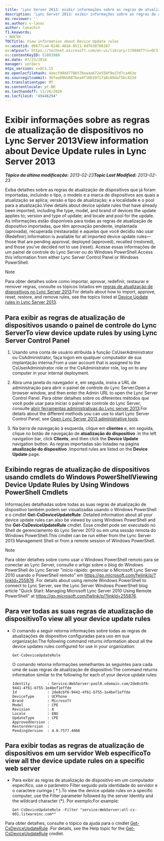 ```yaml
---
title: 'Lync Server 2013: exibir informações sobre as regras de atualização de dispositivo'
description: 'Lync Server 2013: exibir informações sobre as regras de atualização de dispositivo.'
ms.reviewer: ''
ms.author: v-lanac
author: lanachin
f1.keywords:
- NOCSH
TOCTitle: View information about Device Update rules
ms:assetid: d6677ca4-024b-4816-8511-8d7630788107
ms:mtpsurl: https://technet.microsoft.com/en-us/library/JJ994077(v=OCS.15)
ms:contentKeyID: 51803988
ms.date: 07/23/2014
manager: serdars
mtps_version: v=OCS.15
ms.openlocfilehash: 4aecfd0dd778b576ea4a672e550f9e27d7ca463e
ms.sourcegitcommit: 36fee89bb887bea4f18b19f17a8c69daf5bc423d
ms.translationtype: MT
ms.contentlocale: pt-BR
ms.lasthandoff: 11/26/2020
ms.locfileid: "49446294"
---
```

# <a name="view-information-about-device-update-rules-in-lync-server-2013"></a><span data-ttu-id="749c6-103">Exibir informações sobre as regras de atualização de dispositivos no Lync Server 2013</span><span class="sxs-lookup"><span data-stu-id="749c6-103">View information about Device Update rules in Lync Server 2013</span></span>

<div data-xmlns="http://www.w3.org/1999/xhtml">

<div class="topic" data-xmlns="http://www.w3.org/1999/xhtml" data-msxsl="urn:schemas-microsoft-com:xslt" data-cs="https://msdn.microsoft.com/">

<div data-asp="https://msdn2.microsoft.com/asp">



</div>

<div id="mainSection">

<div id="mainBody"><span data-ttu-id="749c6-104">

<span> </span></span><span class="sxs-lookup"><span data-stu-id="749c6-104">

<span> </span></span></span>

<span data-ttu-id="749c6-105">_**Tópico da última modificação:** 2013-02-23_</span><span class="sxs-lookup"><span data-stu-id="749c6-105">_**Topic Last Modified:** 2013-02-23_</span></span>

<span data-ttu-id="749c6-106">Exiba detalhes sobre as regras de atualização de dispositivos que já foram importadas, incluindo o tipo, o modelo e a marca de dispositivos aos quais a atualização se aplica; versão e tipo de atualização; e a localidade e o pool para a atualização.</span><span class="sxs-lookup"><span data-stu-id="749c6-106">View details about device update rules that have already been imported, including the type, model, and brand of devices the update applies to; version and type of update; and locale and pool for the update.</span></span> <span data-ttu-id="749c6-107">As informações estão disponíveis para todas as regras de atualização de dispositivo importadas, que têm aprovação pendente, implantada (aprovada), recuperada (restaurada) e aquelas que você decidiu não usar (Redefinir).</span><span class="sxs-lookup"><span data-stu-id="749c6-107">Information is available for all imported device update rules—those that are pending approval, deployed (approved), recalled (restored), and those you’ve decided not to use (reset).</span></span> <span data-ttu-id="749c6-108">Acesse essas informações de um painel de controle do Lync Server ou do Windows PowerShell.</span><span class="sxs-lookup"><span data-stu-id="749c6-108">Access this information from either Lync Server Control Panel or Windows PowerShell.</span></span>

<div>


> [!NOTE]  
> <span data-ttu-id="749c6-109">Para obter detalhes sobre como importar, aprovar, redefinir, restaurar e remover regras, consulte os tópicos listados em <A href="lync-server-2013-device-update-rules.md">regras de atualização de dispositivos no Lync Server 2013</A>.</span><span class="sxs-lookup"><span data-stu-id="749c6-109">For details about how to import, approve, reset, restore, and remove rules, see the topics listed at <A href="lync-server-2013-device-update-rules.md">Device Update rules in Lync Server 2013</A>.</span></span>



</div>

<div>

## <a name="to-view-device-update-rules-by-using-lync-server-control-panel"></a><span data-ttu-id="749c6-110">Para exibir as regras de atualização de dispositivos usando o painel de controle do Lync Server</span><span class="sxs-lookup"><span data-stu-id="749c6-110">To view device update rules by using Lync Server Control Panel</span></span>

1.  <span data-ttu-id="749c6-111">Usando uma conta de usuário atribuída à função CsUserAdministrator ou CsAdministrator, faça logon em qualquer computador de sua implantação interna.</span><span class="sxs-lookup"><span data-stu-id="749c6-111">From a user account that is assigned to the CsUserAdministrator role or the CsAdministrator role, log on to any computer in your internal deployment.</span></span>

2.  <span data-ttu-id="749c6-112">Abra uma janela do navegador e, em seguida, insira a URL de administração para abrir o painel de controle do Lync Server.</span><span class="sxs-lookup"><span data-stu-id="749c6-112">Open a browser window, and then enter the Admin URL to open the Lync Server Control Panel.</span></span> <span data-ttu-id="749c6-113">Para obter detalhes sobre os diferentes métodos que você pode usar para iniciar o painel de controle do Lync Server, consulte [abrir ferramentas administrativas do Lync server 2013](lync-server-2013-open-lync-server-administrative-tools.md).</span><span class="sxs-lookup"><span data-stu-id="749c6-113">For details about the different methods you can use to start Lync Server Control Panel, see [Open Lync Server 2013 administrative tools](lync-server-2013-open-lync-server-administrative-tools.md).</span></span>

3.  <span data-ttu-id="749c6-114">Na barra de navegação à esquerda, clique em **clientes** e, em seguida, clique no botão de navegação de **atualização do dispositivo** .</span><span class="sxs-lookup"><span data-stu-id="749c6-114">In the left navigation bar, click **Clients**, and then click the **Device Update** navigation button.</span></span> <span data-ttu-id="749c6-115">As regras importadas são listadas na página **atualização do dispositivo** .</span><span class="sxs-lookup"><span data-stu-id="749c6-115">Imported rules are listed on the **Device Update** page.</span></span>

</div>

<div>

## <a name="viewing-device-update-rules-by-using-windows-powershell-cmdlets"></a><span data-ttu-id="749c6-116">Exibindo regras de atualização de dispositivos usando cmdlets do Windows PowerShell</span><span class="sxs-lookup"><span data-stu-id="749c6-116">Viewing Device Update Rules by Using Windows PowerShell Cmdlets</span></span>

<span data-ttu-id="749c6-117">Informações detalhadas sobre todas as suas regras de atualização de dispositivo também podem ser visualizadas usando o Windows PowerShell e o cmdlet **Get-CsDeviceUpdateRule** .</span><span class="sxs-lookup"><span data-stu-id="749c6-117">Detailed information about all your device update rules can also be viewed by using Windows PowerShell and the **Get-CsDeviceUpdateRule** cmdlet.</span></span> <span data-ttu-id="749c6-118">Esse cmdlet pode ser executado no Shell de gerenciamento do Lync Server 2013 ou em uma sessão remota do Windows PowerShell.</span><span class="sxs-lookup"><span data-stu-id="749c6-118">This cmdlet can be run either from the Lync Server 2013 Management Shell or from a remote session of Windows PowerShell.</span></span>

<div>


> [!NOTE]  
> <span data-ttu-id="749c6-119">Para obter detalhes sobre como usar o Windows PowerShell remoto para se conectar ao Lync Server, consulte o artigo sobre o blog do Windows PowerShell do Lync Server "início rápido: gerenciar o Microsoft Lync Server 2010 usando o PowerShell remoto" em <A href="https://go.microsoft.com/fwlink/p/?linkid=255876">https://go.microsoft.com/fwlink/p/?linkId=255876</A> .</span><span class="sxs-lookup"><span data-stu-id="749c6-119">For details about using remote Windows PowerShell to connect to Lync Server, see the Lync Server Windows PowerShell blog article "Quick Start: Managing Microsoft Lync Server 2010 Using Remote PowerShell" at <A href="https://go.microsoft.com/fwlink/p/?linkid=255876">https://go.microsoft.com/fwlink/p/?linkId=255876</A>.</span></span>



</div>

<div>

## <a name="to-view-all-your-device-update-rules"></a><span data-ttu-id="749c6-120">Para ver todas as suas regras de atualização de dispositivo</span><span class="sxs-lookup"><span data-stu-id="749c6-120">To view all your device update rules</span></span>

  - <span data-ttu-id="749c6-121">O comando a seguir retorna informações sobre todas as regras de atualizações de dispositivo configuradas para uso em sua organização:</span><span class="sxs-lookup"><span data-stu-id="749c6-121">The following command returns information about all the device updates rules configured for use in your organization:</span></span>
    
        Get-CsDeviceUpdateRule
    
    <span data-ttu-id="749c6-122">O comando retorna informações semelhantes às seguintes para cada uma de suas regras de atualização de dispositivo:</span><span class="sxs-lookup"><span data-stu-id="749c6-122">The command returns information similar to the following for each of your device update rules:</span></span>
    
        Identity        : Service:WebServer:pool0.vdomain.com/2de8cbf6-9441-4f61-b755-1e4bef1effde
        Id              : 2de8cbf6-9441-4f61-b755-1e4bef1effde
        DeviceType      : UCPhone
        Brand           : Microsoft
        Model           : CPE
        Revision        : A
        Locale          : ENU
        UpdateType      : CPE
        ApprovedVersion :
        RestoreVersion  :
        PendingVersion  : 4.0.7577.4066

</div>

<div>

## <a name="to-view-all-the-device-update-rules-on-a-specific-web-server"></a><span data-ttu-id="749c6-123">Para exibir todas as regras de atualização de dispositivos em um servidor Web específico</span><span class="sxs-lookup"><span data-stu-id="749c6-123">To view all the device update rules on a specific web server</span></span>

  - <span data-ttu-id="749c6-124">Para exibir as regras de atualização de dispositivo em um computador específico, use o parâmetro Filter seguido pela identidade do servidor e o caractere curinga ( \* ).</span><span class="sxs-lookup"><span data-stu-id="749c6-124">To view the device update rules on a specific computer, use the Filter parameter followed by the server Identity and the wildcard character (\*).</span></span> <span data-ttu-id="749c6-125">Por exemplo:</span><span class="sxs-lookup"><span data-stu-id="749c6-125">For example:</span></span>
    
        Get-CsDeviceUpdateRule -Filter "service:WebServer:atl-cs-001.litwareinc.com*"

</div>

<span data-ttu-id="749c6-126">Para obter detalhes, consulte o tópico da ajuda para o cmdlet [Get-CsDeviceUpdateRule](https://docs.microsoft.com/powershell/module/skype/Get-CsDeviceUpdateRule) .</span><span class="sxs-lookup"><span data-stu-id="749c6-126">For details, see the Help topic for the [Get-CsDeviceUpdateRule](https://docs.microsoft.com/powershell/module/skype/Get-CsDeviceUpdateRule) cmdlet.</span></span>

<span data-ttu-id="749c6-127"></div>

</div>

<span> </span>

</div>

</div>

</span><span class="sxs-lookup"><span data-stu-id="749c6-127"></div>

</div>

<span> </span>

</div>

</div>

</span></span></div>

